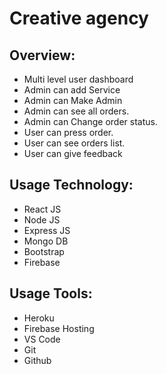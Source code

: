 # Creative agency

## Overview:
* Multi level user dashboard
* Admin can add Service
* Admin can Make Admin
* Admin can see all orders.
* Admin can Change order status.
* User can press order.
* User can see orders list.
* User can give feedback 

## Usage Technology:
* React JS
* Node JS
* Express JS
* Mongo DB
* Bootstrap
* Firebase

## Usage Tools:
* Heroku
* Firebase Hosting
* VS Code
* Git
* Github

